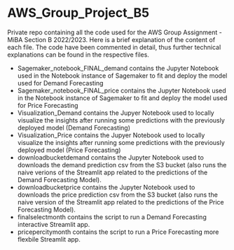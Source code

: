 # AWS_Group_Project_B5
Private repo containing all the code used for the AWS Group Assignment - MiBA Section B 2022/2023.
Here is a brief explanation of the content of each file. The code have been commented in detail, thus further technical explanations can be found in the respective files.

- Sagemaker_notebook_FINAL_demand contains the Jupyter Notebook used in the Notebook instance of Sagemaker to fit and deploy the model used for Demand Forecasting
- Sagemaker_notebook_FINAL_price contains the Jupyter Notebook used in the Notebook instance of Sagemaker to fit and deploy the model used for Price Forecasting
- Visualization_Demand contains the Jupyer Notebook used to locally visualize the insights after running some predictions with the previously deployed model (Demand Forecasting)
- Visualization_Price contains the Jupyer Notebook used to locally visualize the insights after running some predictions with the previously deployed model (Price Forecasting)
- downloadbucketdemand contains the Jupyter Notebook used to downloads the demand prediction csv from the S3 bucket (also runs the naive verions of the Streamlit app related to the predictions of the Demand Forecasting Model).
- downloadbucketprice contains the Jupyter Notebook used to downloads the price prediction csv from the S3 bucket (also runs the naive version of the Streamlit app related to the predictions of the Price Forecasting Model).
- finalselectmonth contains the script to run a Demand Forecasting interactive Streamlit app.
- pricepercitymonth contains the script to run a Price Forecasting more flexbile Streamlit app.
